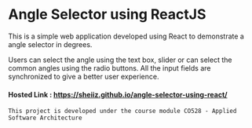 # Angle Selector using ReactJS
This is a simple web application developed using React to demonstrate a angle selector in degrees.

Users can select the angle using the text box, slider or can select the common angles using the radio buttons. All the input fields are synchronized to give a better user experience.

#### Hosted Link : https://sheiiz.github.io/angle-selector-using-react/


`This project is developed under the course module CO528 - Applied Software Architecture`
